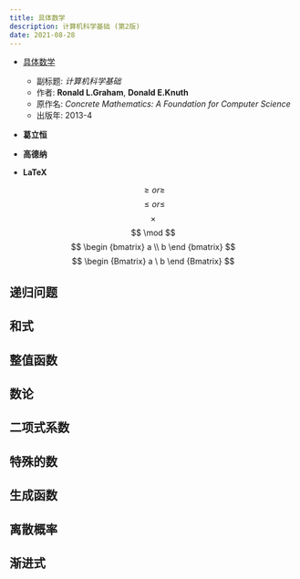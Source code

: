 ```yaml
---
title: 具体数学
description: 计算机科学基础 (第2版)
date: 2021-08-28
---
```


* [具体数学](https://book.douban.com/subject/21323941/)
  - 副标题: *计算机科学基础*
  - 作者: **Ronald L.Graham**, **Donald E.Knuth**
  - 原作名: *Concrete Mathematics: A Foundation for Computer Science*
  - 出版年: 2013-4

* **葛立恒**
* **高德纳**

* **LaTeX**

$$ \geq or \ge $$
$$ \leq or \le $$
$$ \times $$
$$ \mod $$
$$ \begin {bmatrix} a \\ b \end {bmatrix} $$
$$ \begin {Bmatrix} a \ b \end {Bmatrix} $$

## 递归问题

## 和式

## 整值函数

## 数论

## 二项式系数

## 特殊的数

## 生成函数

## 离散概率

## 渐进式
